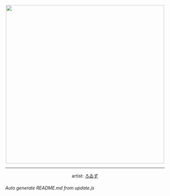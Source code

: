 
<p align="center">
  <img width="500" src="https://nekos.best/api/v2/neko/0720.png">
  <hr/>
  <center>
    artist: <a href="https://www.pixiv.net/en/artworks/97427843">ろゐず</a>
  </center>
</p>


###### Auto generate README.md from update.js

